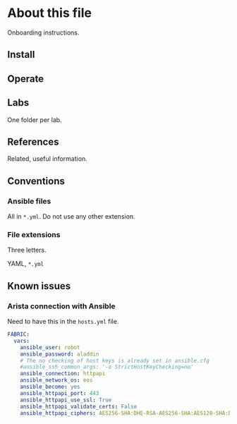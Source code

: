 # About this file
Onboarding instructions.

## Install
## Operate
## Labs
One folder per lab.

## References
Related, useful information.

## Conventions
### Ansible files
All in `*.yml`. Do not use any other extension.

### File extensions
Three letters.

YAML, `*.yml`

## Known issues
### Arista connection with Ansible
Need to have this in the `hosts.yml` file.

```yml
FABRIC:
  vars:
    ansible_user: robot
    ansible_password: aladdin
    # The no checking of host keys is already set in ansible.cfg
    #ansible_ssh_common_args: '-o StrictHostKeyChecking=no'
    ansible_connection: httpapi
    ansible_network_os: eos
    ansible_become: yes
    ansible_httpapi_port: 443
    ansible_httpapi_use_ssl: True
    ansible_httpapi_validate_certs: False
    ansible_httpapi_ciphers: AES256-SHA:DHE-RSA-AES256-SHA:AES128-SHA:DHE-RSA-AES128-SHA
```